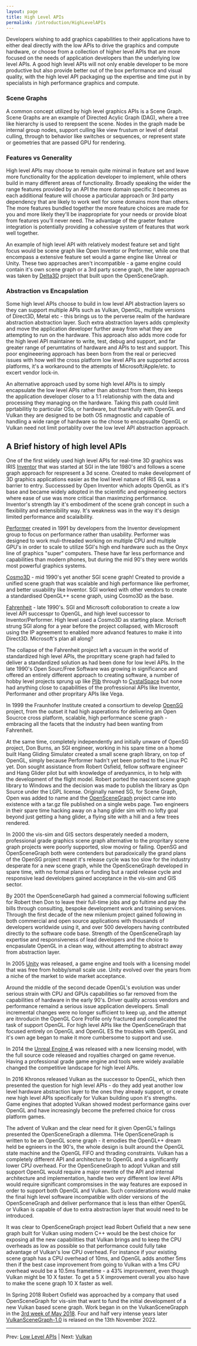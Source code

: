 ```yaml
---
layout: page
title: High Level APIs
permalink: /introduction/HighLevelAPIs
---
```


Developers wishing to add graphics capabilities to their applications have to either deal directly with the low APIs to drive the graphics and compute hardware, or choose from a collection of higher level APIs that are more focused on the needs of application developers than the underlying low level APIs. A good high level APIs will not only enable developer to be more productive but also provide better out of the box performance and visual quality, with the high level API packaging up the expertise and time put in by specialists in high performance graphics and compute.

### Scene Graphs

A common concept utilized by high level graphics APIs is a Scene Graph. Scene Graphs are an example of Directed Acylic Graph (DAG), where a tree like hierarchy is used to rerepsent the scene.  Nodes in the graph made be internal group nodes, support culling like view frustum or level of detail culling, through to behavior like switches or sequences, or represent state or geometries that are passed GPU for rendering.

### Features vs Generality

High level APIs may choose to remain quite minimal in feature set and leave more functionality for the application developer to implement, while others build in many different areas of functionality. Broadly speaking the wider the range features provided by an API the more domain specific it becomes as each additional feature will choose a particular approach or 3rd party dependency that are likely to work well for some domains more than others. The more features bundled together the more feature choices are made for you and more likely they'll be inappropriate for your needs or provide bloat from features you'll never need. The advantage of the graeter feature integration is potentially providing a cohessive system of features that work well together.

An example of high level API with relatively modest feature set and tight focus would be scene graph like Open Inventor or Performer, while one that encompass a extensive feature set would a game engine like Unreal or Unity. These two approaches aren't incompatible - a game engine could contain it's own scene graph or a 3rd party scene graph, the later approach was taken by [Delta3D](https://en.wikipedia.org/wiki/Delta3D) project that built upon the OpenSceneGraph.


### Abstraction vs Encapslation

Some high level APIs choose to build in low level API abstraction layers so they can support multiple APIs such as Vulkan, OpenGL, multiple versions of Direct3D, Metal etc - this brings us to the perverse realm of the hardware abstraction abstraction layer. Such extra abstraction layers adds cpmplexity and move the application developer further away from what they are attempting to run on the hardware. This approach also adds more code for the high level API maintainer to write, test, debug and support, and far greater range of perumtatins of hardware and APIs to test and support.  This poor engineeering approach has been born from the real or periecved issues with how well the cross platform low level APIs are supported across platforms, it's a workaround to the attempts of Microsoft/Apple/etc. to excert vendor lock-in.

An alternative approach used by some high level APIs is to simply encapsulate the low level APIs rather than abstract from them, this keeps the application developer closer to a 1:1 relationship with the data and processing they managing on the hardware. Taking this path could limit pprtabilitiy to particular OSs, or hardware, but thankfully with OpenGL and Vulkan they are designed to be both OS nmagnostic and capable of handling a wide range of hardware so the chose to encapsualte OpenGL or Vulkan need not limit portablity over the low level API abstraction approach.

## A Brief history of high level APIs

One of the first widely used high level APIs for real-time 3D graphics was IRIS [Inventor](https://en.wikipedia.org/wiki/Open_Inventor) that was started at SGI in the late 1980's and follows a scene graph approach for respresent a 3d scene.  Created to make development of 3D graphics applications easier as the lowl level nature of IRIS GL was a barrier to entry.  Successsed by Open Inventor which adopts OpenGL as it's base and became widely adopted in the scientific and engineering sectors where ease of use was more critical than maximzing performance.  Inventor's strength lay it's embodiment of the scene grah concept in such a flexibility and extensibility way. It's weakness was in the way it's design limited performance and scalaibility.

[Performer](https://en.wikipedia.org/wiki/OpenGL_Performer) created in 1991 by developers from the Inventor development group to focus on performance rather than usability. Performer was designed to work muli-threaded working on multiple CPU and multiple GPU's in order to scale to utilize SGI's high end hardware such as the Onyx line of graphics "super" computers. These have far less performance and capabilities than modern phones, but during the mid 90's they were worlds most powerful graphics systems.

[Cosmo3D](https://en.wikipedia.org/wiki/OpenGL%2B%2B) - mid 1990's yet another SGI scene graph! Created to provide a unified scene graph that was scalable and high performance like perfromer, and better usuability like Inventor. SGI worked with other vendors to create a standardised OpenGL++ scene graph, using Cosmo3D as the base.

[Fahrenheit](https://en.wikipedia.org/wiki/Fahrenheit_(graphics_API)) - late 1990's. SGI and Microsoft colloboration to create a low level API successpr to OpenGL, and high level successor to Inventor/Performer. High level used a Cosmo3D as starting place.  Mcrisoft strung SGI along for a year before the project collapsed, with Microsoft using the IP agreement to enabled more advancd features to make it into Direct3D. Microsoft's plan all along?

The collapse of the Fahrenheit project left a vacuum in the world of standardized high level APIs, the proprittary scene graph had failed to deliver a standardized solution as had been done for low level APIs. In the late 1990's Open Sourc/Free Software was growing in significance and offered an entirely different approach to creating software, a number of hobby level projects sprung up like [Plib](https://sourceforge.net/projects/plib/) through to [CystalSpace](https://en.wikipedia.org/wiki/Crystal_Space) but none had anything close to capabilities of the profressional APIs like Inventor, Performaner and other propritary APIs like Vega.

In 1999 the Fraunhofer Institute created a consortium to develop [OpenSG](https://en.wikipedia.org/wiki/OpenSG) project, from the outset it had high asperations for delivering am Open Soucrce cross platform, scalable, high performance scene graph - embracing all the facets that the industry had been wanting from Fahrenheit.

At the same time, completely independently and initially unware of OpenSG project, Don Burns, an SGI engineer, working in his spare time on a home built Hang Gliding Simulator created a small scene graph library, on top of OpenGL, simply because Performer hadn't yet been ported to the Linux PC yet. Don sought assistance from Robert Osfield, fellow software engineer and Hang Glider pilot but with knowledge of aredyanmics, in to help with the development of the flight model. Robert ported the nascent scene graph library to Windows and the decision was made to publish the library as Opn Source under the LGPL license.  Originally named SG, for Scene Graph, Open was added to name and the [OpenSceneGraph](https://en.wikipedia.org/wiki/OpenSceneGraph) project came into existence with a tar.gz file published on a single webs page.  Two engineers in their spare time hacking away on a hang glider sim with no lofty goal beyond just getting a hang glider, a flying site with a hill and a few trees rendered.

In 2000 the vis-sim and GIS sectors desperately needed a modern, professional grade graphics scene graph alternative to the propritary scene graph projects were poorly supported, slow moving or failing. OpenSG and OpenSceneGraph both were contenders but paradoxically the grand plans of the OpenSG project meant it's release cycle was too slow for the industry desperate for a new scene graph, while the OpenSceneGraph developed in spare time, with no formal plans or funding but a rapid release cycle and responsive lead develolpers gained acceptance in the vis-sim and GIS sector. 

By 2001 the OpenSceneGarph had gained a commercial following sufficient for Robert then Don to leave their full-time jobs and go fultime and pay the bills through consulting, bespoke development work and training services. Through the first decade of the new milenium project gained following in both commercial and open source applications with thousands of developers worldwide using it, and over 500 developers having contributed directly to the software code base.  Strength of the OpenSceneGraph lay expertise and responsiveness of lead developers and the choice to encpasulate OpenGL in a clean way, without attempting to abstract away from abstraction layer.

In 2005 [Unity](https://en.wikipedia.org/wiki/Unity_(game_engine)) was released, a game engine and tools with a licensing model that was free from hobby/small scale use. Unity evolved over the years from a niche of the market to wide market acceptance.

Around the middle of the second decade OpenGL's evolution was under serious strain with CPU and GPUs capabilities so far removed from the capabilities of hardware in the early 90's. Driver quality across vendors and performance remaind a serious issue application developers. Small incremental changes were no longer sufficient to keep up, and the attempt are itnroducin the OpenGL Core Profile only fractured and complicated the task of support OpenGL. For high level APIs like the OpenSceneGraph that focused entirely on OpenGL and OpenGL ES the troubles with OpenGL and it's own age began to make it more cumbersome to support and use.

In 2014 the [Unreal Engine 4](https://en.wikipedia.org/wiki/Unreal_Engine) was released with a new licensing model, with the full source code released and royalties charged on game revenue. Having a professional grade game engine and tools were widely available changed the competitive landscape for high level APIs. 

In 2016 Khronos released Vulkan as the successor to OpenGL, which then presented the question for high level APIs - do they add yeat another low level hardware abstraction layer to the ones they already support, or create new high level APIs specifically for Vulkan building upon it's strengths.  Game engines that adopted Vulkan showed modest performance gains over OpenGL and have increasingly become the preferred choice for cross platform games.

The advent of Vulkan and the clear need for it given OpenGL's failings presented the OpenSceneGraph a dilemma. THe OpenSceneGraph is written to be an OpenGL scene graph - it emodies the OpenGL++ dream held be egnieers in the 90's, the whole design is built around the OpenGL state machine and the OpenGL FIFO and thrading constraints.  Vulkan has a completely different API and architecture to OpenGL and a significantly lower CPU overhead.  For the OpenSceneGraph to adopt Vulkan and still support OpenGL would require a major rewrite of the API and internal architecture and implementation, handle two very different low level APIs would require significant compromsises in the way features are exposed in order to support both OpenGL and Vulkan.  Such considerations would make the final high level software incompatible with older versions of the OpenSceneGraph and deliver performance that is less than either OpenGL or Vulkan is capable of due to extra abstraction layer that would need to be introduced.

It was clear to OpenSceneGraph project lead Robert Osfield that a new sene graph built for Vulkan using modern C++ would be the best choice for exposing all the new capabilities that Vulkan brings and to keep the CPU overheads as low as possible so that performance could fully take advantage of Vulkan's low CPU overhead.  For instance if your existing scene graph has a CPU overhead of 10ms, and OpenGL adds another 5ms then if the best case improvement from going to Vulkan with a 1ms CPU overhead would be a 10.5ms frametime - a 43% improvement, even though Vulkan might be 10 X faster.  To get a 5 X improvement overall you also have to make the scene graph 10 X faster as well.

In Spring 2018 Robert Osfield was approached by a company that used OpenSceneGraph for vis-sim that want to fund the initial development of a new Vulkan based scene graph. Work began in on the VulkanSceneGrapph in the [3rd week of May 2018](https://github.com/vsg-dev/VulkanSceneGraph/commit/5fb0bdb1b49741ac5f8911c21128511a46823825).  Four and half very intense years later [VulkanSceneGraph-1.0](https://github.com/vsg-dev/VulkanSceneGraph/releases/tag/VulkanSceneGraph-1.0.0) is relased on the 13th November 2022.

---

Prev: [Low Level APIs](LowLevelAPIs.md) | Next: [Vulkan](Vulkan.md)
